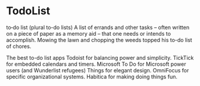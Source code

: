 # TodoList

to‐do list (plural to-do lists) A list of errands and other tasks – often written on a piece of paper as a memory aid – that one needs or intends to accomplish. Mowing the lawn and chopping the weeds topped his to-do list of chores.

The best to-do list apps
Todoist for balancing power and simplicity.
TickTick for embedded calendars and timers.
Microsoft To Do for Microsoft power users (and Wunderlist refugees)
Things for elegant design.
OmniFocus for specific organizational systems.
Habitica for making doing things fun.


